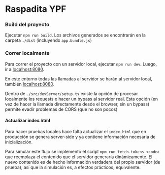 # Raspadita YPF

### Build del proyecto

Ejecutar `npm run build`. Los archivos generados se encontrarán en la carpeta `./dist` (incluyendo `app.bundle.js`)

### Correr localmente

Para correr el proyecto con un servidor local, ejecutar `npm run dev`. Luego, ir a [localhost:8080]().

En este entorno todas las llamadas al servidor se harán al servidor local, también [localhost:8080]().

Dentro de `./src/devServer/setup.ts` existe la opción de procesar localmente los requests o hacer un bypass al servidor real. Esta opción (en vez de hacer la llamada directamente desde el browser, sin un bypass) permite evadir problemas de CORS (que no son pocos)

#### Actualizar index.html

Para hacer pruebas locales hace falta actualizar el `index.html` que en producción se genera server-side y ya contiene información necesaria de inicialización.

Para simular este flujo se implementó el script `npm run fetch-tokens <code>` que reemplaza el contenido que el servidor generaría dinámicamente. El nuevo contenido es de hecho información verdadera del propio servidor (de prueba), así que la simulación es, a efectos prácticos, equivalente.

